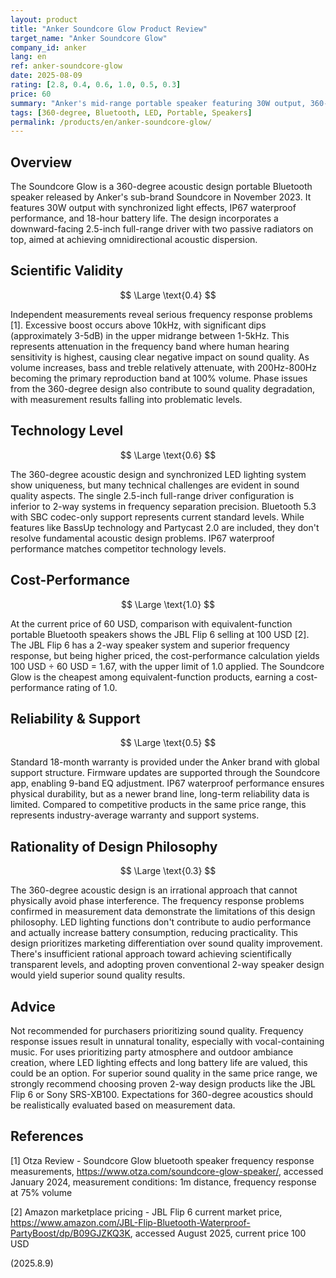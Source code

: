 ```yaml
---
layout: product
title: "Anker Soundcore Glow Product Review"
target_name: "Anker Soundcore Glow"
company_id: anker
lang: en
ref: anker-soundcore-glow
date: 2025-08-09
rating: [2.8, 0.4, 0.6, 1.0, 0.5, 0.3]
price: 60
summary: "Anker's mid-range portable speaker featuring 30W output, 360-degree sound and light effects. Measurements show significant dips in 1-5kHz range and excessive boost above 10kHz, placing it at scientifically problematic levels"
tags: [360-degree, Bluetooth, LED, Portable, Speakers]
permalink: /products/en/anker-soundcore-glow/
---
```

## Overview

The Soundcore Glow is a 360-degree acoustic design portable Bluetooth speaker released by Anker's sub-brand Soundcore in November 2023. It features 30W output with synchronized light effects, IP67 waterproof performance, and 18-hour battery life. The design incorporates a downward-facing 2.5-inch full-range driver with two passive radiators on top, aimed at achieving omnidirectional acoustic dispersion.

## Scientific Validity

$$ \Large \text{0.4} $$

Independent measurements reveal serious frequency response problems [1]. Excessive boost occurs above 10kHz, with significant dips (approximately 3-5dB) in the upper midrange between 1-5kHz. This represents attenuation in the frequency band where human hearing sensitivity is highest, causing clear negative impact on sound quality. As volume increases, bass and treble relatively attenuate, with 200Hz-800Hz becoming the primary reproduction band at 100% volume. Phase issues from the 360-degree design also contribute to sound quality degradation, with measurement results falling into problematic levels.

## Technology Level

$$ \Large \text{0.6} $$

The 360-degree acoustic design and synchronized LED lighting system show uniqueness, but many technical challenges are evident in sound quality aspects. The single 2.5-inch full-range driver configuration is inferior to 2-way systems in frequency separation precision. Bluetooth 5.3 with SBC codec-only support represents current standard levels. While features like BassUp technology and Partycast 2.0 are included, they don't resolve fundamental acoustic design problems. IP67 waterproof performance matches competitor technology levels.

## Cost-Performance

$$ \Large \text{1.0} $$

At the current price of 60 USD, comparison with equivalent-function portable Bluetooth speakers shows the JBL Flip 6 selling at 100 USD [2]. The JBL Flip 6 has a 2-way speaker system and superior frequency response, but being higher priced, the cost-performance calculation yields 100 USD ÷ 60 USD = 1.67, with the upper limit of 1.0 applied. The Soundcore Glow is the cheapest among equivalent-function products, earning a cost-performance rating of 1.0.

## Reliability & Support

$$ \Large \text{0.5} $$

Standard 18-month warranty is provided under the Anker brand with global support structure. Firmware updates are supported through the Soundcore app, enabling 9-band EQ adjustment. IP67 waterproof performance ensures physical durability, but as a newer brand line, long-term reliability data is limited. Compared to competitive products in the same price range, this represents industry-average warranty and support systems.

## Rationality of Design Philosophy

$$ \Large \text{0.3} $$

The 360-degree acoustic design is an irrational approach that cannot physically avoid phase interference. The frequency response problems confirmed in measurement data demonstrate the limitations of this design philosophy. LED lighting functions don't contribute to audio performance and actually increase battery consumption, reducing practicality. This design prioritizes marketing differentiation over sound quality improvement. There's insufficient rational approach toward achieving scientifically transparent levels, and adopting proven conventional 2-way speaker design would yield superior sound quality results.

## Advice

Not recommended for purchasers prioritizing sound quality. Frequency response issues result in unnatural tonality, especially with vocal-containing music. For uses prioritizing party atmosphere and outdoor ambiance creation, where LED lighting effects and long battery life are valued, this could be an option. For superior sound quality in the same price range, we strongly recommend choosing proven 2-way design products like the JBL Flip 6 or Sony SRS-XB100. Expectations for 360-degree acoustics should be realistically evaluated based on measurement data.

## References

[1] Otza Review - Soundcore Glow bluetooth speaker frequency response measurements, https://www.otza.com/soundcore-glow-speaker/, accessed January 2024, measurement conditions: 1m distance, frequency response at 75% volume

[2] Amazon marketplace pricing - JBL Flip 6 current market price, https://www.amazon.com/JBL-Flip-Bluetooth-Waterproof-PartyBoost/dp/B09GJZKQ3K, accessed August 2025, current price 100 USD

(2025.8.9)



